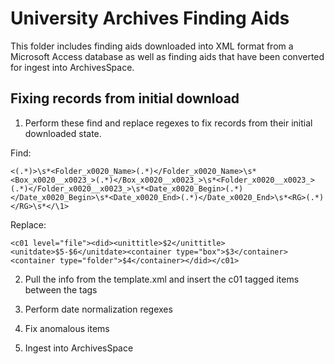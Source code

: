 # University Archives Finding Aids

This folder includes finding aids downloaded into XML format from a Microsoft Access database as well as finding aids that have been converted for ingest into ArchivesSpace.

## Fixing records from initial download

1. Perform these find and replace regexes to fix records from their initial downloaded state.

Find:
```
<(.*)>\s*<Folder_x0020_Name>(.*)</Folder_x0020_Name>\s*<Box_x0020__x0023_>(.*)</Box_x0020__x0023_>\s*<Folder_x0020__x0023_>(.*)</Folder_x0020__x0023_>\s*<Date_x0020_Begin>(.*)</Date_x0020_Begin>\s*<Date_x0020_End>(.*)</Date_x0020_End>\s*<RG>(.*)</RG>\s*</\1>
```

Replace:
```
<c01 level="file"><did><unittitle>$2</unittitle><unitdate>$5-$6</unitdate><container type="box">$3</container><container type="folder">$4</container></did></c01>
```

2. Pull the info from the template.xml and insert the c01 tagged items between the <dsc> tags

3. Perform date normalization regexes

4. Fix anomalous items

5. Ingest into ArchivesSpace
